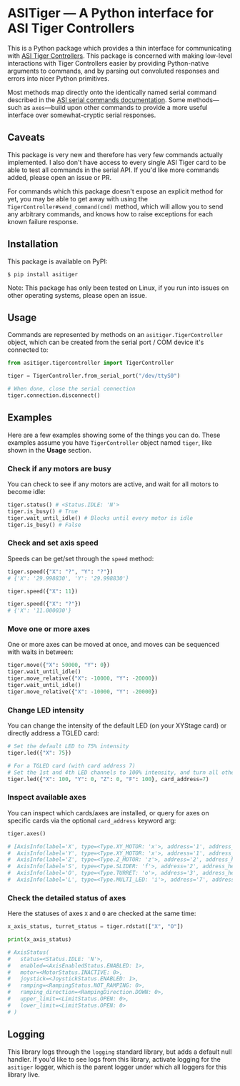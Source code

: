# ASITiger — A Python interface for ASI Tiger Controllers
This is a Python package which provides a thin interface for communicating with [ASI Tiger Controllers](http://www.asiimaging.com/controllers/tiger-controller/). This package is concerned with making low-level interactions with Tiger Controllers easier by providing Python-native arguments to commands, and by parsing out convoluted responses and errors into nicer Python primitives.

Most methods map directly onto the identically named serial command described in the [ASI serial commands documentation](http://asiimaging.com/docs/products/tiger#serial_commands). Some methods—such as `axes`—build upon other commands to provide a more useful interface over somewhat-cryptic serial responses.

## Caveats
This package is very new and therefore has very few commands actually implemented. I also don't have access to every single ASI Tiger card to be able to test all commands in the serial API. If you'd like more commands added, please open an issue or PR.

For commands which this package doesn't expose an explicit method for yet, you may be able to get away with using the `TigerController#send_command(cmd)` method, which will allow you to send any arbitrary commands, and knows how to raise exceptions for each known failure response.

## Installation
This package is available on PyPI:

```shell
$ pip install asitiger
```
Note: This package has only been tested on Linux, if you run into issues on other operating systems, please open an issue.

## Usage
Commands are represented by methods on an `asitiger.TigerController` object, which can be created from the serial port / COM device it's connected to:

```python
from asitiger.tigercontroller import TigerController

tiger = TigerController.from_serial_port("/dev/ttyS0")

# When done, close the serial connection
tiger.connection.disconnect()
```

## Examples
Here are a few examples showing some of the things you can do. These examples assume you have `TigerController` object named `tiger`, like shown in the **Usage** section.

### Check if any motors are busy
You can check to see if any motors are active, and wait for all motors to become idle:

```python
tiger.status() # <Status.IDLE: 'N'>
tiger.is_busy() # True
tiger.wait_until_idle() # Blocks until every motor is idle
tiger.is_busy() # False
```

### Check and set axis speed
Speeds can be get/set through the `speed` method:

```python
tiger.speed({"X": "?", "Y": "?"})
# {'X': '29.998830', 'Y': '29.998830'}

tiger.speed({"X": 11})

tiger.speed({"X": "?"})
# {'X': '11.000030'}
```

### Move one or more axes
One or more axes can be moved at once, and moves can be sequenced with waits in between:

```python
tiger.move({"X": 50000, "Y": 0})
tiger.wait_until_idle()
tiger.move_relative({"X": -10000, "Y": -20000})
tiger.wait_until_idle()
tiger.move_relative({"X": -10000, "Y": -20000})
```

### Change LED intensity
You can change the intensity of the default LED (on your XYStage card) or directly address a TGLED card:

```python
# Set the default LED to 75% intensity
tiger.led({"X": 75})

# For a TGLED card (with card address 7)
# Set the 1st and 4th LED channels to 100% intensity, and turn all other channels off
tiger.led({"X": 100, "Y": 0, "Z": 0, "F": 100}, card_address=7)
```

### Inspect available axes
You can inspect which cards/axes are installed, or query for axes on specific cards via the optional `card_address` keyword arg:

```python
tiger.axes()

# [AxisInfo(label='X', type=<Type.XY_MOTOR: 'x'>, address='1', address_hex='31'),
#  AxisInfo(label='Y', type=<Type.XY_MOTOR: 'x'>, address='1', address_hex='31'),
#  AxisInfo(label='Z', type=<Type.Z_MOTOR: 'z'>, address='2', address_hex='32'),
#  AxisInfo(label='S', type=<Type.SLIDER: 'f'>, address='2', address_hex='32'),
#  AxisInfo(label='O', type=<Type.TURRET: 'o'>, address='3', address_hex='33'),
#  AxisInfo(label='L', type=<Type.MULTI_LED: 'i'>, address='7', address_hex='37')]
```

### Check the detailed status of axes
Here the statuses of axes `X` and `O` are checked at the same time:

```python
x_axis_status, turret_status = tiger.rdstat(["X", "O"])

print(x_axis_status)

# AxisStatus(
#   status=<Status.IDLE: 'N'>,
#   enabled=<AxisEnabledStatus.ENABLED: 1>,
#   motor=<MotorStatus.INACTIVE: 0>,
#   joystick=<JoystickStatus.ENABLED: 1>,
#   ramping=<RampingStatus.NOT_RAMPING: 0>,
#   ramping_direction=<RampingDirection.DOWN: 0>,
#   upper_limit=<LimitStatus.OPEN: 0>,
#   lower_limit=<LimitStatus.OPEN: 0>
# )
```

## Logging
This library logs through the `logging` standard library, but adds a default null handler. If you'd like to see logs from this library, activate logging for the `asitiger` logger, which is the parent logger under which all loggers for this library live.